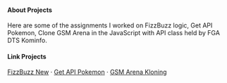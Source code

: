 <div align="left">
  <h4>About Projects</h4>
  <p>
    Here are some of the assignments I worked on FizzBuzz logic, Get API Pokemon, Clone GSM Arena in the JavaScript with API class held by FGA DTS Kominfo.
  </p>
  
  <h4>Link Projects</h4>  
  <p>
      <a href="https://dwiiipoetra.github.io/fga_progate/fizzbuzz_new.html">FizzBuzz New</a>
    <span> · </span>
      <a href="https://dwiiipoetra.github.io/fga_progate/get_api_pokemon.html">Get API Pokemon</a>
    <span> · </span>
      <a href="https://dwiiipoetra.github.io/fga_progate/gsmarena_kloning.html">GSM Arena Kloning</a>
  </p>
</div>
